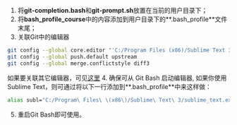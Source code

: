 1. 将**git-completion.bash**和**git-prompt.sh**放置在当前的用户目录下；
2. 将**bash_profile_course**中的内容添加到用户目录下的**.bash_profile**文件末尾；
3. 关联Git中的编辑器
```bash
git config --global core.editor "'C:/Program Files (x86)/Sublime Text 3/sublime_text.exe' -n -w"
git config --global push.default upstream
git config --global merge.conflictstyle diff3
```
如果要关联其它编辑器，可见[这里](https://help.github.com/articles/associating-text-editors-with-git/)
4. 确保可从 Git Bash 启动编辑器, 如果你使用 Sublime Text，则可通过将以下一行添加到**.bash_profile**中来这样做：
```bash
alias subl="C:/Program\ Files\ \(x86\)/Sublime\ Text\ 3/sublime_text.exe"
```
5. 重启Git Bash即可使用。
